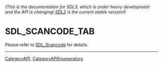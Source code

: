 ###### (This is the documentation for SDL3, which is under heavy development and the API is changing! [SDL2](https://wiki.libsdl.org/SDL2/) is the current stable version!)
# SDL_SCANCODE_TAB

Please refer to [SDL_Scancode](SDL_Scancode) for details.

----
[CategoryAPI](CategoryAPI), [CategoryAPIEnumerators](CategoryAPIEnumerators)

